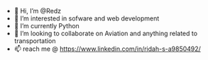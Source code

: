 - 👋 Hi, I’m @Redz
- 👀 I’m interested in sofware and web development
- 🌱 I’m currently Python 
- 💞️ I’m looking to collaborate on Aviation and anything related to transportation
- 📫 reach me @ https://www.linkedin.com/in/ridah-s-a9850492/

<!---
Redzops/Redzops is a ✨ special ✨ repository because its `README.md` (this file) appears on your GitHub profile.
You can click the Preview link to take a look at your changes.
--->
